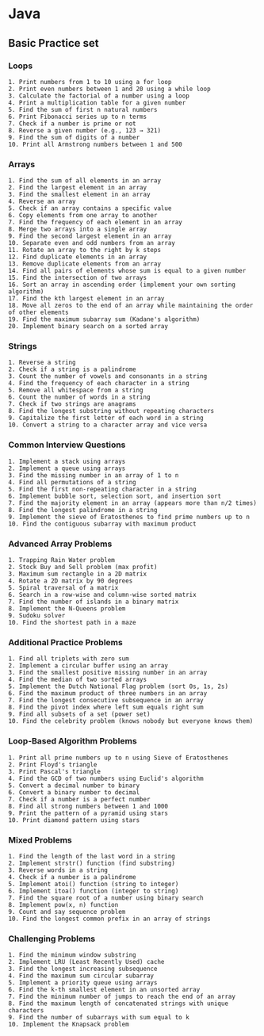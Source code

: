 
# Java
## Basic Practice set
### Loops
    1. Print numbers from 1 to 10 using a for loop
    2. Print even numbers between 1 and 20 using a while loop
    3. Calculate the factorial of a number using a loop
    4. Print a multiplication table for a given number
    5. Find the sum of first n natural numbers
    6. Print Fibonacci series up to n terms
    7. Check if a number is prime or not
    8. Reverse a given number (e.g., 123 → 321)
    9. Find the sum of digits of a number
    10. Print all Armstrong numbers between 1 and 500

### Arrays
    1. Find the sum of all elements in an array
    2. Find the largest element in an array
    3. Find the smallest element in an array
    4. Reverse an array
    5. Check if an array contains a specific value
    6. Copy elements from one array to another
    7. Find the frequency of each element in an array
    8. Merge two arrays into a single array
    9. Find the second largest element in an array
    10. Separate even and odd numbers from an array
    11. Rotate an array to the right by k steps
    12. Find duplicate elements in an array
    13. Remove duplicate elements from an array
    14. Find all pairs of elements whose sum is equal to a given number
    15. Find the intersection of two arrays
    16. Sort an array in ascending order (implement your own sorting algorithm)
    17. Find the kth largest element in an array
    18. Move all zeros to the end of an array while maintaining the order of other elements
    19. Find the maximum subarray sum (Kadane's algorithm)
    20. Implement binary search on a sorted array

### Strings
    1. Reverse a string
    2. Check if a string is a palindrome
    3. Count the number of vowels and consonants in a string
    4. Find the frequency of each character in a string
    5. Remove all whitespace from a string
    6. Count the number of words in a string
    7. Check if two strings are anagrams
    8. Find the longest substring without repeating characters
    9. Capitalize the first letter of each word in a string
    10. Convert a string to a character array and vice versa

### Common Interview Questions
    1. Implement a stack using arrays
    2. Implement a queue using arrays
    3. Find the missing number in an array of 1 to n
    4. Find all permutations of a string
    5. Find the first non-repeating character in a string
    6. Implement bubble sort, selection sort, and insertion sort
    7. Find the majority element in an array (appears more than n/2 times)
    8. Find the longest palindrome in a string
    9. Implement the sieve of Eratosthenes to find prime numbers up to n
    10. Find the contiguous subarray with maximum product

### Advanced Array Problems
    1. Trapping Rain Water problem
    2. Stock Buy and Sell problem (max profit)
    3. Maximum sum rectangle in a 2D matrix
    4. Rotate a 2D matrix by 90 degrees
    5. Spiral traversal of a matrix
    6. Search in a row-wise and column-wise sorted matrix
    7. Find the number of islands in a binary matrix
    8. Implement the N-Queens problem
    9. Sudoku solver
    10. Find the shortest path in a maze

### Additional Practice Problems
    1. Find all triplets with zero sum
    2. Implement a circular buffer using an array
    3. Find the smallest positive missing number in an array
    4. Find the median of two sorted arrays
    5. Implement the Dutch National Flag problem (sort 0s, 1s, 2s)
    6. Find the maximum product of three numbers in an array
    7. Find the longest consecutive subsequence in an array
    8. Find the pivot index where left sum equals right sum
    9. Find all subsets of a set (power set)
    10. Find the celebrity problem (knows nobody but everyone knows them)

### Loop-Based Algorithm Problems
    1. Print all prime numbers up to n using Sieve of Eratosthenes
    2. Print Floyd's triangle
    3. Print Pascal's triangle
    4. Find the GCD of two numbers using Euclid's algorithm
    5. Convert a decimal number to binary
    6. Convert a binary number to decimal
    7. Check if a number is a perfect number
    8. Find all strong numbers between 1 and 1000
    9. Print the pattern of a pyramid using stars
    10. Print diamond pattern using stars

### Mixed Problems
    1. Find the length of the last word in a string
    2. Implement strstr() function (find substring)
    3. Reverse words in a string
    4. Check if a number is a palindrome
    5. Implement atoi() function (string to integer)
    6. Implement itoa() function (integer to string)
    7. Find the square root of a number using binary search
    8. Implement pow(x, n) function
    9. Count and say sequence problem
    10. Find the longest common prefix in an array of strings

### Challenging Problems
    1. Find the minimum window substring
    2. Implement LRU (Least Recently Used) cache
    3. Find the longest increasing subsequence
    4. Find the maximum sum circular subarray
    5. Implement a priority queue using arrays
    6. Find the k-th smallest element in an unsorted array
    7. Find the minimum number of jumps to reach the end of an array
    8. Find the maximum length of concatenated strings with unique characters
    9. Find the number of subarrays with sum equal to k
    10. Implement the Knapsack problem




